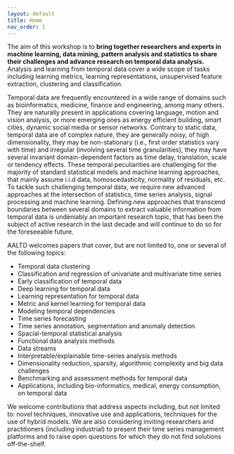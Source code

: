 ```yaml
---
layout: default
title: Home
nav_order: 1
---
```


The aim of this workshop is to **bring together researchers and experts in machine learning, data mining, pattern analysis and statistics to share their challenges and advance research on temporal data analysis.** Analysis and learning from temporal data cover a wide scope of tasks including learning metrics, learning representations, unsupervised feature extraction, clustering and classification.

Temporal data are frequently encountered in a wide range of domains such as bioinformatics, medicine, finance and engineering, among many others. They are naturally present in applications covering language, motion and vision analysis, or more emerging ones as energy efficient building, smart cities, dynamic social media or sensor networks. Contrary to static data, temporal data are of complex nature, they are generally noisy, of high dimensionality, they may be non-stationary (i.e., first order statistics vary with time) and irregular (involving several time granularities), they may have several invariant domain-dependent factors as time delay, translation, scale or tendency effects. These temporal peculiarities are challenging for the majority of standard statistical models and machine learning approaches, that mainly assume i.i.d data, homoscedasticity, normality of residuals, etc. To tackle such challenging temporal data, we require new advanced approaches at the intersection of statistics, time series analysis, signal processing and machine learning. Defining new approaches that transcend boundaries between several domains to extract valuable information from temporal data is undeniably an important research topic, that has been the subject of active research in the last decade and will continue to do so for the foreseeable future.

AALTD welcomes papers that cover, but are not limited to, one or several of the following topics:

* Temporal data clustering
* Classification and regression of univariate and multivariate time series
* Early classification of temporal data
* Deep learning for temporal data
* Learning representation for temporal data
* Metric and kernel learning for temporal data
* Modeling temporal dependencies
* Time series forecasting
* Time series annotation, segmentation and anomaly detection
* Spacial-temporal statistical analysis
* Functional data analysis methods
* Data streams
* Interpretable/explainable time-series analysis methods
* Dimensionality reduction, sparsity, algorithmic complexity and big data challenges
* Benchmarking and assessment methods for temporal data
* Applications, including bio-informatics, medical, energy consumption, on temporal data

We welcome contributions that address aspects including, but not limited to: novel techniques, innovative use and applications, techniques for the use of hybrid models. We are also considering inviting researchers and practitioners (including industrial) to present their time series management platforms and to raise open questions for which they do not find solutions off-the-shelf.